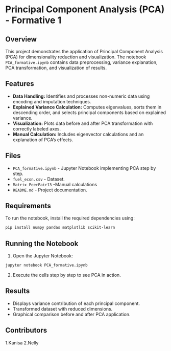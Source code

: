 # Principal Component Analysis (PCA) - Formative 1

## Overview
This project demonstrates the application of Principal Component Analysis (PCA) for dimensionality reduction and visualization. The notebook `PCA_formative.ipynb` contains data preprocessing, variance explanation, PCA transformation, and visualization of results.

## Features
- **Data Handling:** Identifies and processes non-numeric data using encoding and imputation techniques.
- **Explained Variance Calculation:** Computes eigenvalues, sorts them in descending order, and selects principal components based on explained variance.
- **Visualization:** Plots data before and after PCA transformation with correctly labeled axes.
- **Manual Calculation:** Includes eigenvector calculations and an explanation of PCA’s effects.

## Files
- `PCA_formative.ipynb` - Jupyter Notebook implementing PCA step by step.
- `fuel_econ.csv` - Dataset.
- `Matrix_PeerPair13` -Manual calculations 
-  `README.md` - Project documentation.

## Requirements
To run the notebook, install the required dependencies using:
```bash
pip install numpy pandas matplotlib scikit-learn
```

## Running the Notebook
1. Open the Jupyter Notebook:
```bash
jupyter notebook PCA_formative.ipynb
```
2. Execute the cells step by step to see PCA in action.

## Results
- Displays variance contribution of each principal component.
- Transformed dataset with reduced dimensions.
- Graphical comparison before and after PCA application.

## Contributors
1.Kanisa
2.Nelly




